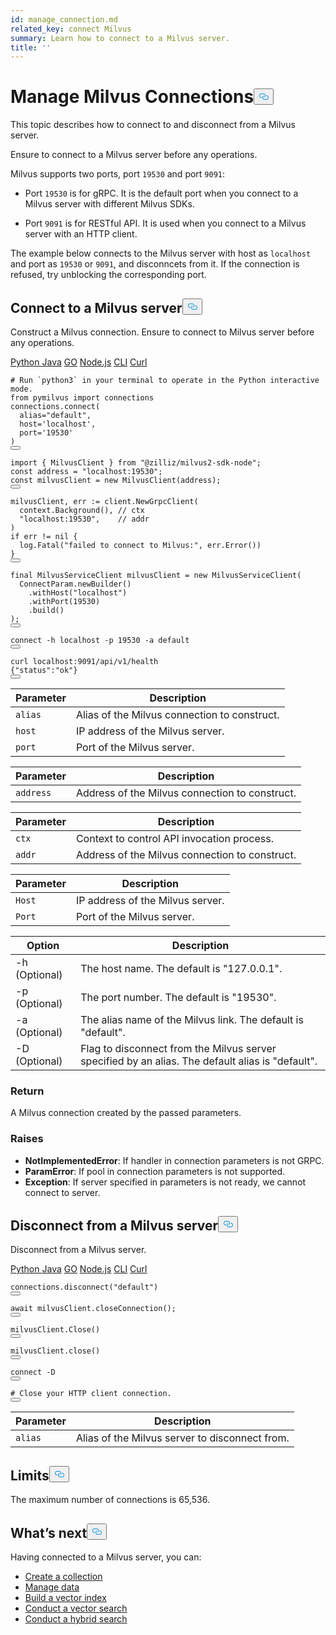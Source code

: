 ```yaml
---
id: manage_connection.md
related_key: connect Milvus
summary: Learn how to connect to a Milvus server.
title: ''
---
```

<h1 id="Manage-Milvus-Connections" class="common-anchor-header">Manage Milvus Connections<button data-href="#Manage-Milvus-Connections" class="anchor-icon" translate="no">
      <svg translate="no"
        aria-hidden="true"
        focusable="false"
        height="20"
        version="1.1"
        viewBox="0 0 16 16"
        width="16"
      >
        <path
          fill="#0092E4"
          fill-rule="evenodd"
          d="M4 9h1v1H4c-1.5 0-3-1.69-3-3.5S2.55 3 4 3h4c1.45 0 3 1.69 3 3.5 0 1.41-.91 2.72-2 3.25V8.59c.58-.45 1-1.27 1-2.09C10 5.22 8.98 4 8 4H4c-.98 0-2 1.22-2 2.5S3 9 4 9zm9-3h-1v1h1c1 0 2 1.22 2 2.5S13.98 12 13 12H9c-.98 0-2-1.22-2-2.5 0-.83.42-1.64 1-2.09V6.25c-1.09.53-2 1.84-2 3.25C6 11.31 7.55 13 9 13h4c1.45 0 3-1.69 3-3.5S14.5 6 13 6z"
        ></path>
      </svg>
    </button></h1><p>This topic describes how to connect to and disconnect from a Milvus server.</p>
<div class="alert note">
  Ensure to connect to a Milvus server before any operations.
</div>
<p>Milvus supports two ports, port <code translate="no">19530</code> and port <code translate="no">9091</code>:</p>
<ul>
<li><p>Port <code translate="no">19530</code> is for gRPC. It is the default port when you connect to a Milvus server with different Milvus SDKs.</p></li>
<li><p>Port <code translate="no">9091</code> is for RESTful API. It is used when you connect to a Milvus server with an HTTP client.</p></li>
</ul>
<p>The example below connects to the Milvus server with host as <code translate="no">localhost</code> and port as <code translate="no">19530</code> or <code translate="no">9091</code>, and disconncets from it. If the connection is refused, try unblocking the corresponding port.</p>
<h2 id="Connect-to-a-Milvus-server" class="common-anchor-header">Connect to a Milvus server<button data-href="#Connect-to-a-Milvus-server" class="anchor-icon" translate="no">
      <svg translate="no"
        aria-hidden="true"
        focusable="false"
        height="20"
        version="1.1"
        viewBox="0 0 16 16"
        width="16"
      >
        <path
          fill="#0092E4"
          fill-rule="evenodd"
          d="M4 9h1v1H4c-1.5 0-3-1.69-3-3.5S2.55 3 4 3h4c1.45 0 3 1.69 3 3.5 0 1.41-.91 2.72-2 3.25V8.59c.58-.45 1-1.27 1-2.09C10 5.22 8.98 4 8 4H4c-.98 0-2 1.22-2 2.5S3 9 4 9zm9-3h-1v1h1c1 0 2 1.22 2 2.5S13.98 12 13 12H9c-.98 0-2-1.22-2-2.5 0-.83.42-1.64 1-2.09V6.25c-1.09.53-2 1.84-2 3.25C6 11.31 7.55 13 9 13h4c1.45 0 3-1.69 3-3.5S14.5 6 13 6z"
        ></path>
      </svg>
    </button></h2><p>Construct a Milvus connection. Ensure to connect to Milvus server before any operations.</p>
<div class="multipleCode">
  <a href="#python">Python </a>
  <a href="#java">Java</a>
  <a href="#go">GO</a>
  <a href="#javascript">Node.js</a>
  <a href="#shell">CLI</a>
  <a href="#curl">Curl</a>
</div>
<pre><code translate="no" class="language-python"><span class="hljs-comment"># Run `python3` in your terminal to operate in the Python interactive mode.</span>
<span class="hljs-keyword">from</span> pymilvus <span class="hljs-keyword">import</span> connections
connections.connect(
  alias=<span class="hljs-string">&quot;default&quot;</span>, 
  host=<span class="hljs-string">&#x27;localhost&#x27;</span>, 
  port=<span class="hljs-string">&#x27;19530&#x27;</span>
)
<button class="copy-code-btn"></button></code></pre>
<pre><code translate="no" class="language-javascript"><span class="hljs-keyword">import</span> { <span class="hljs-title class_">MilvusClient</span> } <span class="hljs-keyword">from</span> <span class="hljs-string">&quot;@zilliz/milvus2-sdk-node&quot;</span>;
<span class="hljs-keyword">const</span> address = <span class="hljs-string">&quot;localhost:19530&quot;</span>;
<span class="hljs-keyword">const</span> milvusClient = <span class="hljs-keyword">new</span> <span class="hljs-title class_">MilvusClient</span>(address);
<button class="copy-code-btn"></button></code></pre>
<pre><code translate="no" class="language-go">milvusClient, err := client.NewGrpcClient(
  context.Background(), <span class="hljs-comment">// ctx</span>
  <span class="hljs-string">&quot;localhost:19530&quot;</span>,    <span class="hljs-comment">// addr</span>
)
<span class="hljs-keyword">if</span> err != <span class="hljs-literal">nil</span> {
  log.Fatal(<span class="hljs-string">&quot;failed to connect to Milvus:&quot;</span>, err.Error())
}
<button class="copy-code-btn"></button></code></pre>
<pre><code translate="no" class="language-java"><span class="hljs-keyword">final</span> <span class="hljs-type">MilvusServiceClient</span> <span class="hljs-variable">milvusClient</span> <span class="hljs-operator">=</span> <span class="hljs-keyword">new</span> <span class="hljs-title class_">MilvusServiceClient</span>(
  ConnectParam.newBuilder()
    .withHost(<span class="hljs-string">&quot;localhost&quot;</span>)
    .withPort(<span class="hljs-number">19530</span>)
    .build()
);
<button class="copy-code-btn"></button></code></pre>
<pre><code translate="no" class="language-shell">connect -h localhost -p <span class="hljs-number">19530</span> -a <span class="hljs-keyword">default</span>
<button class="copy-code-btn"></button></code></pre>
<pre><code translate="no" class="language-curl">curl localhost:9091/api/v1/health  
{<span class="hljs-string">&quot;status&quot;</span>:<span class="hljs-string">&quot;ok&quot;</span>}
<button class="copy-code-btn"></button></code></pre>
<table class="language-python">
    <thead>
    <tr>
        <th>Parameter</th>
        <th>Description</th>
    </tr>
    </thead>
    <tbody>
    <tr>
        <td><code translate="no">alias</code></td>
        <td>Alias of the Milvus connection to construct.</td>
    </tr>
    <tr>
        <td><code translate="no">host</code></td>
        <td>IP address of the Milvus server.</td>
    </tr>
    <tr>
        <td><code translate="no">port</code></td>
        <td>Port of the Milvus server.</td>
    </tr>
    </tbody>
</table>
<table class="language-javascript">
    <thead>
        <tr>
            <th>Parameter</th>
            <th>Description</th>
        </tr>
    </thead>
    <tbody>
        <tr>
            <td><code translate="no">address</code></td>
            <td>Address of the Milvus connection to construct.</td>
        </tr>
    </tbody>
</table>
<table class="language-go">
    <thead>
        <tr>
            <th>Parameter</th>
            <th>Description</th>
        </tr>
    </thead>
    <tbody>
        <tr>
            <td><code translate="no">ctx</code></td>
            <td>Context to control API invocation process.</td>
        </tr>
        <tr>
            <td><code translate="no">addr</code></td>
            <td>Address of the Milvus connection to construct.</td>
        </tr>
    </tbody>
</table>
<table class="language-java">
    <thead>
    <tr>
        <th>Parameter</th>
        <th>Description</th>
    </tr>
    </thead>
    <tbody>
    <tr>
        <td><code translate="no">Host</code></td>
        <td>IP address of the Milvus server.</td>
    </tr>
    <tr>
        <td><code translate="no">Port</code></td>
        <td>Port of the Milvus server.</td>
    </tr>
    </tbody>
</table>
<table class="language-shell">
    <thead>
        <tr>
            <th>Option</th>
            <th>Description</th>
        </tr>
    </thead>
    <tbody>
        <tr>
            <td>-h (Optional)</td>
            <td>The host name. The default is "127.0.0.1".</td>
        </tr>
        <tr>
            <td>-p (Optional)</td>
            <td>The port number. The default is "19530".</td>
        </tr>
        <tr>
            <td>-a (Optional)</td>
            <td>The alias name of the Milvus link. The default is "default".</td>
        </tr>
        <tr>
            <td>-D (Optional)</td>
            <td>Flag to disconnect from the Milvus server specified by an alias. The default alias is "default".</td>
        </tr>
    </tbody>
</table>
<div class="language-python">
<h3 id="Return" class="common-anchor-header">Return</h3><p>A Milvus connection created by the passed parameters.</p>
<h3 id="Raises" class="common-anchor-header">Raises</h3><ul>
  <li><b>NotImplementedError</b>: If handler in connection parameters is not GRPC.</li>
  <li><b>ParamError</b>: If pool in connection parameters is not supported.</li>
  <li><b>Exception</b>: If server specified in parameters is not ready, we cannot connect to server.</li>
</ul>  
</div>
<h2 id="Disconnect-from-a-Milvus-server" class="common-anchor-header">Disconnect from a Milvus server<button data-href="#Disconnect-from-a-Milvus-server" class="anchor-icon" translate="no">
      <svg translate="no"
        aria-hidden="true"
        focusable="false"
        height="20"
        version="1.1"
        viewBox="0 0 16 16"
        width="16"
      >
        <path
          fill="#0092E4"
          fill-rule="evenodd"
          d="M4 9h1v1H4c-1.5 0-3-1.69-3-3.5S2.55 3 4 3h4c1.45 0 3 1.69 3 3.5 0 1.41-.91 2.72-2 3.25V8.59c.58-.45 1-1.27 1-2.09C10 5.22 8.98 4 8 4H4c-.98 0-2 1.22-2 2.5S3 9 4 9zm9-3h-1v1h1c1 0 2 1.22 2 2.5S13.98 12 13 12H9c-.98 0-2-1.22-2-2.5 0-.83.42-1.64 1-2.09V6.25c-1.09.53-2 1.84-2 3.25C6 11.31 7.55 13 9 13h4c1.45 0 3-1.69 3-3.5S14.5 6 13 6z"
        ></path>
      </svg>
    </button></h2><p>Disconnect from a Milvus server.</p>
<div class="multipleCode">
  <a href="#python">Python </a>
  <a href="#java">Java</a>
  <a href="#go">GO</a>
  <a href="#javascript">Node.js</a>
  <a href="#shell">CLI</a>
  <a href="#curl">Curl</a>
</div>
<pre><code translate="no" class="language-python">connections.<span class="hljs-title function_">disconnect</span>(<span class="hljs-string">&quot;default&quot;</span>)
<button class="copy-code-btn"></button></code></pre>
<pre><code translate="no" class="language-javascript"><span class="hljs-keyword">await</span> milvusClient.<span class="hljs-title function_">closeConnection</span>();
<button class="copy-code-btn"></button></code></pre>
<pre><code translate="no" class="language-go">milvusClient.Close()
<button class="copy-code-btn"></button></code></pre>
<pre><code translate="no" class="language-java">milvusClient.<span class="hljs-built_in">close</span>()
<button class="copy-code-btn"></button></code></pre>
<pre><code translate="no" class="language-shell">connect -D
<button class="copy-code-btn"></button></code></pre>
<pre><code translate="no" class="language-curl"><span class="hljs-comment"># Close your HTTP client connection.</span>
<button class="copy-code-btn"></button></code></pre>
<table class="language-python">
    <thead>
    <tr>
        <th>Parameter</th>
        <th>Description</th>
    </tr>
    </thead>
    <tbody>
    <tr>
        <td><code translate="no">alias</code></td>
        <td>Alias of the Milvus server to disconnect from.</td>
    </tr>
    </tbody>
</table>
<h2 id="Limits" class="common-anchor-header">Limits<button data-href="#Limits" class="anchor-icon" translate="no">
      <svg translate="no"
        aria-hidden="true"
        focusable="false"
        height="20"
        version="1.1"
        viewBox="0 0 16 16"
        width="16"
      >
        <path
          fill="#0092E4"
          fill-rule="evenodd"
          d="M4 9h1v1H4c-1.5 0-3-1.69-3-3.5S2.55 3 4 3h4c1.45 0 3 1.69 3 3.5 0 1.41-.91 2.72-2 3.25V8.59c.58-.45 1-1.27 1-2.09C10 5.22 8.98 4 8 4H4c-.98 0-2 1.22-2 2.5S3 9 4 9zm9-3h-1v1h1c1 0 2 1.22 2 2.5S13.98 12 13 12H9c-.98 0-2-1.22-2-2.5 0-.83.42-1.64 1-2.09V6.25c-1.09.53-2 1.84-2 3.25C6 11.31 7.55 13 9 13h4c1.45 0 3-1.69 3-3.5S14.5 6 13 6z"
        ></path>
      </svg>
    </button></h2><p>The maximum number of connections is 65,536.</p>
<h2 id="Whats-next" class="common-anchor-header">What’s next<button data-href="#Whats-next" class="anchor-icon" translate="no">
      <svg translate="no"
        aria-hidden="true"
        focusable="false"
        height="20"
        version="1.1"
        viewBox="0 0 16 16"
        width="16"
      >
        <path
          fill="#0092E4"
          fill-rule="evenodd"
          d="M4 9h1v1H4c-1.5 0-3-1.69-3-3.5S2.55 3 4 3h4c1.45 0 3 1.69 3 3.5 0 1.41-.91 2.72-2 3.25V8.59c.58-.45 1-1.27 1-2.09C10 5.22 8.98 4 8 4H4c-.98 0-2 1.22-2 2.5S3 9 4 9zm9-3h-1v1h1c1 0 2 1.22 2 2.5S13.98 12 13 12H9c-.98 0-2-1.22-2-2.5 0-.83.42-1.64 1-2.09V6.25c-1.09.53-2 1.84-2 3.25C6 11.31 7.55 13 9 13h4c1.45 0 3-1.69 3-3.5S14.5 6 13 6z"
        ></path>
      </svg>
    </button></h2><p>Having connected to a Milvus server, you can:</p>
<ul>
<li><a href="/docs/pt/create_collection.md">Create a collection</a></li>
<li><a href="/docs/pt/insert_data.md">Manage data</a></li>
<li><a href="/docs/pt/build_index.md">Build a vector index</a></li>
<li><a href="/docs/pt/search.md">Conduct a vector search</a></li>
<li><a href="/docs/pt/hybridsearch.md">Conduct a hybrid search</a></li>
</ul>
